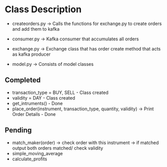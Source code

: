 # Class Description
- createorders.py -> Calls the functions for exchange.py to create orders and add them to kafka 

- consumer.py -> Kafka consumer that accumulates all orders

- exchange.py -> Exchange class that has order create method that acts as kafka producer

- model.py -> Consists of model classes

## Completed
- transaction_type = BUY, SELL - Class created
- validity = DAY - Class created
- get_intruments() - Done
- place_order(instrument, transaction_type, quantity, validity) -> Print Order Details - Done

## Pending
- match_maker(order) -> check order with this instrument -> if matched output both orders matched/ check validity
- simple_moving_average
- calculate_profits
